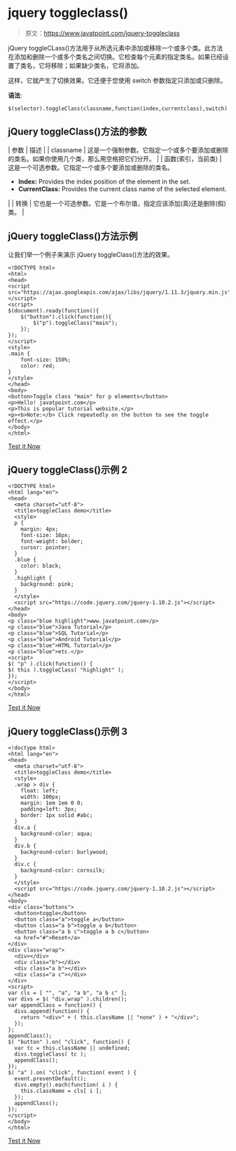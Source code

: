 # jquery toggleclass()

> 原文：<https://www.javatpoint.com/jquery-toggleclass>

jQuery toggleCLass()方法用于从所选元素中添加或移除一个或多个类。此方法在添加和删除一个或多个类名之间切换。它检查每个元素的指定类名。如果已经设置了类名，它将移除；如果缺少类名，它将添加。

这样，它就产生了切换效果。它还便于您使用 switch 参数指定只添加或只删除。

**语法**:

```
$(selector).toggleClass(classname,function(index,currentclass),switch)

```

## jQuery toggleClass()方法的参数

| 参数 | 描述 |
| classname | 这是一个强制参数。它指定一个或多个要添加或删除的类名。如果你使用几个类，那么用空格把它们分开。 |
| 函数(索引，当前类) | 这是一个可选参数。它指定一个或多个要添加或删除的类名。

*   **Index:** Provides the index position of the element in the set.
*   **CurrentClass:** Provides the current class name of the selected element.

 |
| 转换 | 它也是一个可选参数。它是一个布尔值，指定应该添加(真)还是删除(假)类。 |

## jQuery toggleClass()方法示例

让我们举一个例子来演示 jQuery toggleClass()方法的效果。

```
<!DOCTYPE html>
<html>
<head>
<script src="https://ajax.googleapis.com/ajax/libs/jquery/1.11.3/jquery.min.js"></script>
<script>
$(document).ready(function(){
    $("button").click(function(){
        $("p").toggleClass("main");
    });
});
</script>
<style>
.main {
    font-size: 150%;
    color: red;
}
</style>
</head>
<body>
<button>Toggle class "main" for p elements</button>
<p>Hello! javatpoint.com</p>
<p>This is popular tutorial website.</p>
<p><b>Note:</b> Click repeatedly on the button to see the toggle effect.</p>
</body>
</html>

```

[Test it Now](https://www.javatpoint.com/oprweb/test.jsp?filename=jquerytoggleClass1)

## jQuery toggleClass()示例 2

```
<!DOCTYPE html>
<html lang="en">
<head>
  <meta charset="utf-8">
  <title>toggleClass demo</title>
  <style>
  p {
    margin: 4px;
    font-size: 16px;
    font-weight: bolder;
    cursor: pointer;
  }
  .blue {
    color: black;
  }
  .highlight {
    background: pink;
  }
  </style>
  <script src="https://code.jquery.com/jquery-1.10.2.js"></script>
</head>
<body>
<p class="blue highlight">www.javatpoint.com</p>
<p class="blue">Java Tutorial</p>
<p class="blue">SQL Tutorial</p>
<p class="blue">Android Tutorial</p>
<p class="blue">HTML Tutorial</p>
<p class="blue">etc.</p>
<script>
$( "p" ).click(function() {
$( this ).toggleClass( "highlight" );
});
</script>
</body>
</html>

```

[Test it Now](https://www.javatpoint.com/oprweb/test.jsp?filename=jquerytoggleClass2)

## jQuery toggleClass()示例 3

```
<!doctype html>
<html lang="en">
<head>
  <meta charset="utf-8">
  <title>toggleClass demo</title>
  <style>
  .wrap > div {
    float: left;
    width: 100px;
    margin: 1em 1em 0 0;
    padding=left: 3px;
    border: 1px solid #abc;
  }
  div.a {
    background-color: aqua;
  }
  div.b {
    background-color: burlywood;
  }
  div.c {
    background-color: cornsilk;
  }
  </style>
  <script src="https://code.jquery.com/jquery-1.10.2.js"></script>
</head>
<body>
<div class="buttons">
  <button>toggle</button>
  <button class="a">toggle a</button>
  <button class="a b">toggle a b</button>
  <button class="a b c">toggle a b c</button>
  <a href="#">Reset</a>
</div>
<div class="wrap">
  <div></div>
  <div class="b"></div>
  <div class="a b"></div>
  <div class="a c"></div>
</div>
<script>
var cls = [ "", "a", "a b", "a b c" ];
var divs = $( "div.wrap" ).children();
var appendClass = function() {
  divs.append(function() {
    return "<div>" + ( this.className || "none" ) + "</div>";
  });
};
appendClass();
$( "button" ).on( "click", function() {
  var tc = this.className || undefined;
  divs.toggleClass( tc );
  appendClass();
});
$( "a" ).on( "click", function( event ) {
  event.preventDefault();
  divs.empty().each(function( i ) {
    this.className = cls[ i ];
  });
  appendClass();
});
</script>
</body>
</html>

```

[Test it Now](https://www.javatpoint.com/oprweb/test.jsp?filename=jquerytoggleClass3)